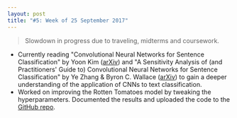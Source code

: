 ```yaml
---
layout: post
title: "#5: Week of 25 September 2017"
---
```


> Slowdown in progress due to traveling, midterms and coursework.

- Currently reading "Convolutional Neural Networks for Sentence Classification" by Yoon Kim ([arXiv](https://arxiv.org/abs/1408.5882)) and "A Sensitivity Analysis of (and Practitioners' Guide to) Convolutional Neural Networks for Sentence Classification" by Ye Zhang & Byron C. Wallace ([arXiv](https://arxiv.org/abs/1510.03820)) to gain a deeper understanding of the application of CNNs to text classification.
- Worked on improving the Rotten Tomatoes model by tweaking the hyperparameters. Documented the results and uploaded the code to the [GitHub repo](https://github.com/SuyashLakhotia/RottenTomatoesCNN).
